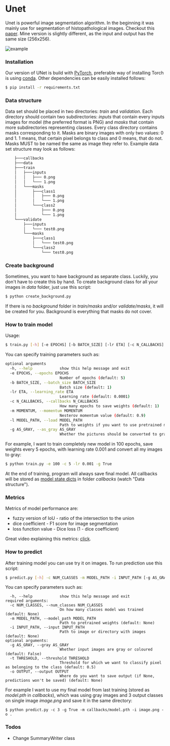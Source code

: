 # Unet

Unet is powerful image segmentation algorithm. In the beginning it was mainly use for segmentation of histopathological images.
Checkout this [paper](https://arxiv.org/pdf/1505.04597.pdf). 
Mine version is slightly different, as the input and output has the same size (256x256).

![example](https://user-images.githubusercontent.com/55788735/102884000-280e5600-4451-11eb-9afa-6a4afd91c036.png)



### Installation

Our version of UNet is build with [PyTorch](https://pytorch.org/), preferable way of installing Torch is using [conda](https://www.anaconda.com/). Other dependencies can be easily installed follows: 

```sh
$ pip install -r requirements.txt
```

### Data structure

Data set should be placed in two directories: *train* and *validation*. Each directory should contain two subdirectories: *inputs* that contain every inputs images for model (the preferred format is PNG) and *masks* that contain more subdirectories representing classes. Every class directory contains masks corresponding to it. 
Masks are binary images with only two values: 0 and 1. 1 means, that certain pixel belongs to class and 0 means, that do not. Masks MUST to be named the same as image they refer to. 
Example data set structure may look as follows: 

```sh
    ├───callbacks
    ├───data
    ├───train
    │   ├───inputs
    │   │   ├─── 0.png
    │   │   └─── 1.png
    │   └───masks
    │       ├───class1
    │       │   ├─── 0.png
    │       │   └─── 1.png
    │       └───class2
    │           ├─── 0.png
    │           └─── 1.png
    └───validate
        ├───inputs
        │   └─── test0.png
        └───masks
            ├───class1
            │   └─── test0.png
            └───class2
                └─── test0.png
```

### Create background
Sometimes, you want to have background as separate class. Luckily, you don't have to create this by hand. To create background class for all your images in *data* folder, just use this script:

```sh
$ python create_background.py
```

If there is no *background* folder in *train/masks* and/or *validate/masks*, it will be created for you. Background is everything that masks do not cover.

### How to train model

Usage: 

```sh
$ train.py [-h] [-e EPOCHS] [-b BATCH_SIZE] [-lr ETA] [-c N_CALLBACKS] [-m MOMENTUM] [-l MODEL_PATH] [-g AS_GRAY]
```

You can specify training parameters such as:

```sh
optional arguments
  -h, --help            show this help message and exit
  -e EPOCHS, --epochs EPOCHS
                        Number of epochs (default: 5)
  -b BATCH_SIZE, --batch_size BATCH_SIZE
                        Batch size (default: 1)
  -lr ETA, --learning_rate ETA
                        Learning rate (default: 0.0001)
  -c N_CALLBACKS, --callbacks N_CALLBACKS
                        How many epochs to save weights (default: 1)
  -m MOMENTUM, --momentum MOMENTUM
                        Nesterov momentum value (default: 0.9)
  -l MODEL_PATH, --load MODEL_PATH
                        Path to weights if you want to use pretrained model. (default: None)
  -g AS_GRAY, --as_gray AS_GRAY
                        Whether the pictures should be converted to gray (True) or coloured (False) (default: False)

```

For example, I want to train completely new model in 100 epochs, save weights every 5 epochs, with learning rate 0.001 and convert all my images to gray: 
```sh
$ python train.py -e 100 -c 5 -lr 0.001 -g True
```

At the end of training, program will always save final model. All callbacks will be stored as [model state dicts](https://pytorch.org/tutorials/beginner/saving_loading_models.html) in folder *callbacks* (watch "Data structure").


### Metrics
Metrics of model performance are:
- fuzzy version of IoU - ratio of the intersection to the union
- dice coefficient - F1 score for image segmentation
- loss function value - Dice loss (1 - dice coefficient)

Great video explaining this metrics: [click](https://www.youtube.com/watch?v=AZr64OxshLo&t=797s).

### How to predict

After training model you can use try it on images. To run prediction use this script:
```sh
$ predict.py [-h] -c NUM_CLASSES -m MODEL_PATH -i INPUT_PATH [-g AS_GRAY] [-t THRESHOLD] [-o OUTPUT]
```

You can specify parameters such as:

```
  -h, --help            show this help message and exit
required arguments:
  -c NUM_CLASSES, --num_classes NUM_CLASSES
                        On how many classes model was trained (default: None)
  -m MODEL_PATH, --model_path MODEL_PATH
                        Path to pretrained weights (default: None)
  -i INPUT_PATH, --input INPUT_PATH
                        Path to image or directory with images (default: None)
optional arguments:
  -g AS_GRAY, --gray AS_GRAY
                        Whether input images are gray or coloured (default: False)
  -t THRESHOLD, --threshold THRESHOLD
                        Threshold for which we want to classify pixel as belonging to the class (default: 0.5)
  -o OUTPUT, --output OUTPUT
                        Where do you want to save output (if None, predictions won't be saved) (default: None)

```

For example I want to use my final model from last training (stored as *model.pth* in *callbacks*), which was using gray images and 3 output classes on single image *image.png* and save it in the same directory:
```
$ python predict.py -c 3 -g True -m callbacks/model.pth -i image.png -o .
```

### Todos
 - Change SummaryWriter class